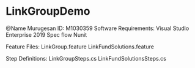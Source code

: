 # LinkGroupDemo
@Name Murugesan
       ID: M1030359
Software Requirements:
  Visual Studio Enterprise 2019
  Spec flow
  Nunit
  
 Feature Files: 
    LinkGroup.feature
    LinkFundSolutions.feature
    
    
  Step Definitions:
    LinkGroupSteps.cs
    LinkFundSolutionsSteps.cs
    
    
  
                 
